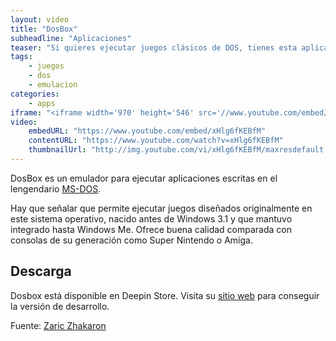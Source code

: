 ```yaml
---
layout: video
title: "DosBox"
subheadline: "Aplicaciones"
teaser: "Si quieres ejecutar juegos clásicos de DOS, tienes esta aplicación"
tags:
    - juegos
    - dos
    - emulacion
categories:
    - apps
iframe: "<iframe width='970' height='546' src='//www.youtube.com/embed/xHlg6fKEBfM' frameborder='0' allowfullscreen></iframe>"
video:
    embedURL: "https://www.youtube.com/embed/xHlg6fKEBfM"
    contentURL: "https://www.youtube.com/watch?v=xHlg6fKEBfM"
    thumbnailUrl: "http://img.youtube.com/vi/xHlg6fKEBfM/maxresdefault.jpg"
---
```

<!--more-->

DosBox es un emulador para ejecutar aplicaciones escritas en el lengendario [MS-DOS](https://es.wikipedia.org/wiki/MS-DOS).

Hay que señalar que permite ejecutar juegos diseñados originalmente en este sistema operativo, nacido antes de Windows 3.1 y que mantuvo integrado hasta Windows Me. Ofrece buena calidad comparada con consolas de su generación como Super Nintendo o Amiga.

## Descarga

Dosbox está disponible en Deepin Store. Visita su [sitio web](https://www.dosbox.com/) para conseguir la versión de desarrollo.

Fuente: [Zaric Zhakaron](https://www.youtube.com/channel/UC5n2P_1F8nQhOo0fLGdh-iw)
